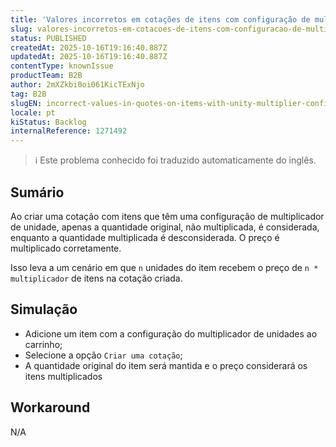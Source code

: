 ```yaml
---
title: 'Valores incorretos em cotações de itens com configuração de multiplicador de unidade'
slug: valores-incorretos-em-cotacoes-de-itens-com-configuracao-de-multiplicador-de-unidade
status: PUBLISHED
createdAt: 2025-10-16T19:16:40.887Z
updatedAt: 2025-10-16T19:16:40.887Z
contentType: knownIssue
productTeam: B2B
author: 2mXZkbi0oi061KicTExNjo
tag: B2B
slugEN: incorrect-values-in-quotes-on-items-with-unity-multiplier-configuration
locale: pt
kiStatus: Backlog
internalReference: 1271492
---
```


>ℹ️ Este problema conhecido foi traduzido automaticamente do inglês.

## Sumário


Ao criar uma cotação com itens que têm uma configuração de multiplicador de unidade, apenas a quantidade original, não multiplicada, é considerada, enquanto a quantidade multiplicada é desconsiderada. O preço é multiplicado corretamente.

Isso leva a um cenário em que `n` unidades do item recebem o preço de `n * multiplicador` de itens na cotação criada.
## Simulação



- Adicione um item com a configuração do multiplicador de unidades ao carrinho;
- Selecione a opção `Criar uma cotação`;
- A quantidade original do item será mantida e o preço considerará os itens multiplicados
## Workaround


N/A



